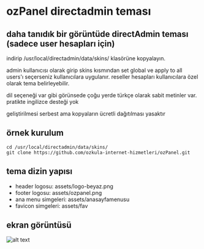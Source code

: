 # ozPanel directadmin teması
## daha tanıdık bir görüntüde directAdmin teması (sadece user hesapları için)

indirip /usr/local/directadmin/data/skins/ klasörüne kopyalayın. 

admin kullanıcısı olarak girip skins kısmından set global ve apply to all users'ı seçerseniz kullanıcılara uygulanır. 
reseller hesapları kullanıcılara özel olarak tema belirleyebilir. 

dil seçeneği var gibi görünsede çoğu yerde türkçe olarak sabit metinler var. pratikte ingilizce desteği yok

geliştirilmesi serbest ama kopyaların ücretli dağıtılması yasaktır


## örnek kurulum 
```
cd /usr/local/directadmin/data/skins/
git clone https://github.com/ozkula-internet-hizmetleri/ozPanel.git
```

## tema dizin yapısı 
- header logosu: assets/logo-beyaz.png
- footer logosu: assets/ozpanel.png
- ana menu simgeleri: assets/anasayfamenusu
- favicon simgeleri: assets/fav


## ekran görüntüsü
![alt text](https://raw.githubusercontent.com/ozkula-internet-hizmetleri/ozPanel/master/assets/img/screenshot.png)
